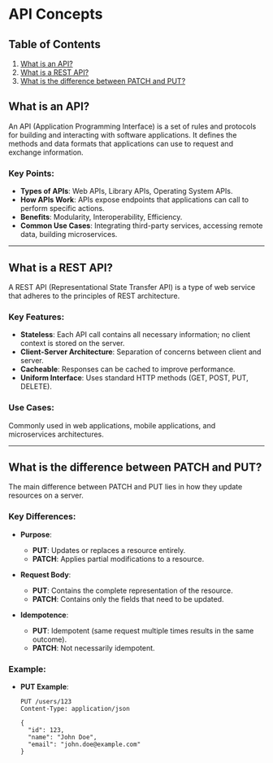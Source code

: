 # API Concepts

## Table of Contents
1. [What is an API?](#what-is-an-api)
2. [What is a REST API?](#what-is-a-rest-api)
3. [What is the difference between PATCH and PUT?](#what-is-the-difference-between-patch-and-put)

## What is an API?
An API (Application Programming Interface) is a set of rules and protocols for building and interacting with software applications. It defines the methods and data formats that applications can use to request and exchange information.

### Key Points:
- **Types of APIs**: Web APIs, Library APIs, Operating System APIs.
- **How APIs Work**: APIs expose endpoints that applications can call to perform specific actions.
- **Benefits**: Modularity, Interoperability, Efficiency.
- **Common Use Cases**: Integrating third-party services, accessing remote data, building microservices.

---

## What is a REST API?
A REST API (Representational State Transfer API) is a type of web service that adheres to the principles of REST architecture.

### Key Features:
- **Stateless**: Each API call contains all necessary information; no client context is stored on the server.
- **Client-Server Architecture**: Separation of concerns between client and server.
- **Cacheable**: Responses can be cached to improve performance.
- **Uniform Interface**: Uses standard HTTP methods (GET, POST, PUT, DELETE).

### Use Cases:
Commonly used in web applications, mobile applications, and microservices architectures.

---

## What is the difference between PATCH and PUT?
The main difference between PATCH and PUT lies in how they update resources on a server.

### Key Differences:
- **Purpose**:
  - **PUT**: Updates or replaces a resource entirely.
  - **PATCH**: Applies partial modifications to a resource.
  
- **Request Body**:
  - **PUT**: Contains the complete representation of the resource.
  - **PATCH**: Contains only the fields that need to be updated.

- **Idempotence**:
  - **PUT**: Idempotent (same request multiple times results in the same outcome).
  - **PATCH**: Not necessarily idempotent.

### Example:
- **PUT Example**:
  ```http
  PUT /users/123
  Content-Type: application/json

  {
    "id": 123,
    "name": "John Doe",
    "email": "john.doe@example.com"
  }
